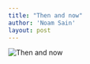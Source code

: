 ```yaml
---
title: "Then and now"
author: 'Noam Sain'
layout: post
---
```


![Then and now](https://3.bp.blogspot.com/_8aN4krk1nsk/TG-_YOZJtYI/AAAAAAAAAbY/TQNEvOhF6Gw/s1600/20100308.jpg "Then and now")
